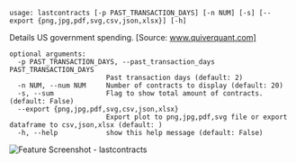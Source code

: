 ```
usage: lastcontracts [-p PAST_TRANSACTION_DAYS] [-n NUM] [-s] [--export {png,jpg,pdf,svg,csv,json,xlsx}] [-h]
```

Details US government spending. [Source: www.quiverquant.com]

```
optional arguments:
  -p PAST_TRANSACTION_DAYS, --past_transaction_days PAST_TRANSACTION_DAYS
                        Past transaction days (default: 2)
  -n NUM, --num NUM     Number of contracts to display (default: 20)
  -s, --sum             Flag to show total amount of contracts. (default: False)
  --export {png,jpg,pdf,svg,csv,json,xlsx}
                        Export plot to png,jpg,pdf,svg file or export dataframe to csv,json,xlsx (default: )
  -h, --help            show this help message (default: False)
  ```
<img size="1400" alt="Feature Screenshot - lastcontracts" src="https://user-images.githubusercontent.com/85772166/141688946-573c50ff-dfcc-470f-bb69-0b5728ed1eff.png">
